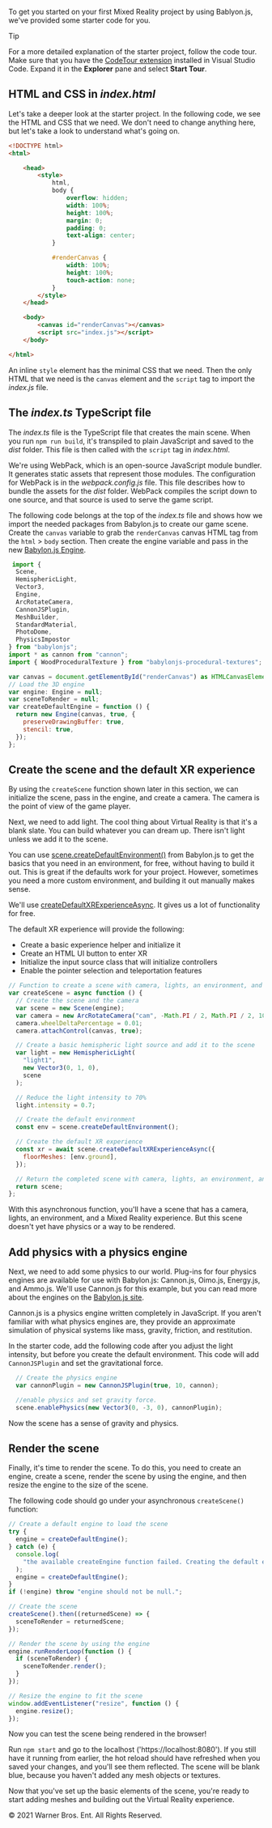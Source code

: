 To get you started on your first Mixed Reality project by using Bablyon.js, we've provided some starter code for you. 

> [!Tip]
> For a more detailed explanation of the starter project, follow the code tour. Make sure that you have the [CodeTour extension](https://marketplace.visualstudio.com/items?itemName=vsls-contrib.codetour&azure-portal=true) installed in Visual Studio Code. Expand it in the **Explorer** pane and select **Start Tour**.

## HTML and CSS in *index.html*

Let's take a deeper look at the starter project. In the following code, we see the HTML and CSS that we need. We don't need to change anything here, but let's take a look to understand what's going on.

```html
<!DOCTYPE html>
<html>

    <head>
        <style>
            html,
            body {
                overflow: hidden;
                width: 100%;
                height: 100%;
                margin: 0;
                padding: 0;
                text-align: center;
            }

            #renderCanvas {
                width: 100%;
                height: 100%;
                touch-action: none;
            }
        </style>
    </head>

    <body>
        <canvas id="renderCanvas"></canvas>
        <script src="index.js"></script>
    </body>

</html>
```

An inline `style` element has the minimal CSS that we need. Then the only HTML that we need is the `canvas` element and the `script` tag to import the *index.js* file.

## The *index.ts* TypeScript file

The *index.ts* file is the TypeScript file that creates the main scene. When you run `npm run build`, it's transpiled to plain JavaScript and saved to the *dist* folder. This file is then called with the `script` tag in *index.html*.

We're using WebPack, which is an open-source JavaScript module bundler. It generates static assets that represent those modules. The configuration for WebPack is in the *webpack.config.js* file. This file describes how to bundle the assets for the *dist* folder. WebPack compiles the script down to one source, and that source is used to serve the game script.

The following code belongs at the top of the *index.ts* file and shows how we import the needed packages from Babylon.js to create our game scene. Create the `canvas` variable to grab the `renderCanvas` canvas HTML tag from the `html` > `body` section. Then create the engine variable and pass in the new [Babylon.js Engine](https://www.babylonjs.com/?azure-portal=true).

```javascript
 import {
  Scene,
  HemisphericLight,
  Vector3,
  Engine,
  ArcRotateCamera,
  CannonJSPlugin,
  MeshBuilder,
  StandardMaterial,
  PhotoDome,
  PhysicsImpostor
} from "babylonjs";
import * as cannon from "cannon";
import { WoodProceduralTexture } from "babylonjs-procedural-textures";

var canvas = document.getElementById("renderCanvas") as HTMLCanvasElement;
// Load the 3D engine
var engine: Engine = null;
var sceneToRender = null;
var createDefaultEngine = function () {
  return new Engine(canvas, true, {
    preserveDrawingBuffer: true,
    stencil: true,
  });
};
```

## Create the scene and the default XR experience

By using the `createScene` function shown later in this section, we can initialize the scene, pass in the engine, and create a camera. The camera is the point of view of the game player. 

Next, we need to add light. The cool thing about Virtual Reality is that it's a blank slate. You can build whatever you can dream up. There isn't light unless we add it to the scene.

You can use [scene.createDefaultEnvironment()](https://doc.babylonjs.com/divingDeeper/scene/fastBuildWorld?azure-portal=true) from Babylon.js to get the basics that you need in an environment, for free, without having to build it out. This is great if the defaults work for your project. However, sometimes you need a more custom environment, and building it out manually makes sense.

We'll use [createDefaultXRExperienceAsync](https://doc.babylonjs.com/divingDeeper/webXR/webXRExperienceHelpers#the-basic-experience-helper?azure-portal=true). It gives us a lot of functionality for free.

The default XR experience will provide the following:

- Create a basic experience helper and initialize it
- Create an HTML UI button to enter XR
- Initialize the input source class that will initialize controllers
- Enable the pointer selection and teleportation features

```javascript
// Function to create a scene with camera, lights, an environment, and a Mixed Reality experience
var createScene = async function () {
  // Create the scene and the camera
  var scene = new Scene(engine);
  var camera = new ArcRotateCamera("cam", -Math.PI / 2, Math.PI / 2, 10, new Vector3(0, -2, 3), scene);
  camera.wheelDeltaPercentage = 0.01;
  camera.attachControl(canvas, true);

  // Create a basic hemispheric light source and add it to the scene
  var light = new HemisphericLight(
    "light1",
    new Vector3(0, 1, 0),
    scene
  );

  // Reduce the light intensity to 70%
  light.intensity = 0.7;

  // Create the default environment
  const env = scene.createDefaultEnvironment();

  // Create the default XR experience
  const xr = await scene.createDefaultXRExperienceAsync({
    floorMeshes: [env.ground],
  });

  // Return the completed scene with camera, lights, an environment, and a Mixed Reality experience
  return scene;
};
```

With this asynchronous function, you'll have a scene that has a camera, lights, an environment, and a Mixed Reality experience. But this scene doesn't yet have physics or a way to be rendered.

## Add physics with a physics engine

Next, we need to add some physics to our world. Plug-ins for four physics engines are available for use with Babylon.js: Cannon.js, Oimo.js, Energy.js, and Ammo.js. We'll use Cannon.js for this example, but you can read more about the engines on the [Babylon.js site](https://doc.babylonjs.com/features/featuresDeepDive/physics/usingPhysicsEngine). 

Cannon.js is a physics engine written completely in JavaScript. If you aren't familiar with what physics engines are, they provide an approximate simulation of physical systems like mass, gravity, friction, and restitution.

In the starter code, add the following code after you adjust the light intensity, but before you create the default environment. This code will add `CannonJSPlugin` and set the gravitational force.

```javascript
  // Create the physics engine
  var cannonPlugin = new CannonJSPlugin(true, 10, cannon);

  //enable physics and set gravity force.
  scene.enablePhysics(new Vector3(0, -3, 0), cannonPlugin);
```

Now the scene has a sense of gravity and physics.

## Render the scene

Finally, it's time to render the scene. To do this, you need to create an engine, create a scene, render the scene by using the engine, and then resize the engine to the size of the scene.

The following code should go under your asynchronous `createScene()` function:

```javascript
// Create a default engine to load the scene
try {
  engine = createDefaultEngine();
} catch (e) {
  console.log(
    "the available createEngine function failed. Creating the default engine instead"
  );
  engine = createDefaultEngine();
}
if (!engine) throw "engine should not be null.";

// Create the scene
createScene().then((returnedScene) => {
  sceneToRender = returnedScene;
});

// Render the scene by using the engine
engine.runRenderLoop(function () {
  if (sceneToRender) {
    sceneToRender.render();
  }
});

// Resize the engine to fit the scene
window.addEventListener("resize", function () {
  engine.resize();
});

```

Now you can test the scene being rendered in the browser!

Run `npm start` and go to the localhost ('https://localhost:8080'). If you still have it running from earlier, the hot reload should have refreshed when you saved your changes, and you'll see them reflected. The scene will be blank blue, because you haven't added any mesh objects or textures.

Now that you've set up the basic elements of the scene, you're ready to start adding meshes and building out the Virtual Reality experience.

© 2021 Warner Bros. Ent. All Rights Reserved.
